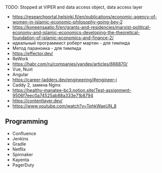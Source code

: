 TODO: Stopped at VIPER and data access object, data access layer

- https://researchportal.helsinki.fi/en/publications/economic-agency-of-women-in-islamic-economic-philosophy-going-bey-2
- https://koneensaatio.fi/en/grants-and-residencies/marxist-political-economy-and-islamic-economics-developing-the-theoretical-foundation-of-islamic-economics-and-finance-2/
- идеальный программист роберт мартин - для тимлида
- Метод параноика - для тимлида
- https://effector.dev/
- ReWork
- https://habr.com/ru/companies/yandex/articles/666870/
- Vue, Nuxt
- Angular
- https://career-ladders.dev/engineering/#engineer-i
- Caddy 2, замена Nginx
- https://healthy-manatee-bc3.notion.site/Test-assignment-9506f7eec0a74525ab88a333e71b8794
- https://contentlayer.dev/
- https://www.youtube.com/watch?v=TqhkWaeUN_8

## Programming
- Confluence
- Jenkins
- Gradle
- Netflix
- Spinnaker
- Kayenta
- PagerDuty